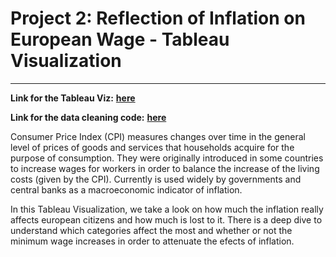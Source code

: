 # Project 2: Reflection of Inflation on European Wage - Tableau Visualization

---

**Link for the Tableau Viz:** <b><a href="https://public.tableau.com/views/ReflectionofInflationonEuropeanWage/ReflectionofInflationonEuropeanWage?:language=pt-BR&:display_count=n&:origin=viz_share_link" target="_blank">**here**</a></b>

**Link for the data cleaning code:** <b><a href="https://github.com/pccostapt/european-inflation/blob/main/European_Inflation.ipynb" target="_blank">**here**</a></b>

Consumer Price Index (CPI) measures changes over time in the general level of prices of goods and services that households acquire for the purpose of consumption. They were originally introduced in some countries to increase wages for workers in order to balance the increase of the living costs (given by the CPI). Currently is used widely by governments and central banks as a macroeconomic indicator of inflation.

In this Tableau Visualization, we take a look on how much the inflation really affects european citizens and how much is lost to it. There is a deep dive to understand which categories affect the most and whether or not the minimum wage increases in order to attenuate the efects of inflation.
